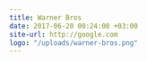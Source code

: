 ```yaml
---
title: Warner Bros
date: 2017-06-20 00:24:00 +03:00
site-url: http://google.com
logo: "/uploads/warner-bros.png"
---
```


